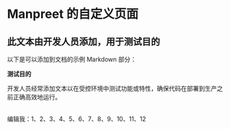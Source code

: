 # Manpreet 的自定义页面

## 此文本由开发人员添加，用于测试目的

以下是可以添加到文档的示例 Markdown 部分：

**测试目的**

开发人员经常添加文本以在受控环境中测试功能或特性，确保代码在部署到生产之前正确高效地运行。

\
编辑我：1、2、3、4、5、6、7、8、9、10、11、12
